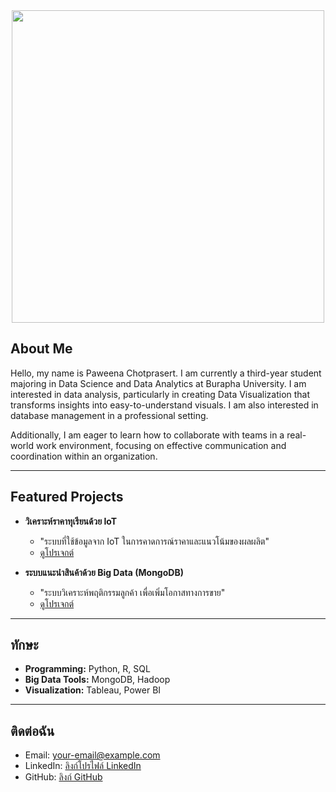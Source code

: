 <div id="header" align="center">
  <img src="https://www.iimtindia.net/Blog/wp-content/uploads/2021/06/Data-Science.jpg" width="500"/>
</div>

## About Me   
Hello, my name is Paweena Chotprasert. I am currently a third-year student majoring in Data Science and Data Analytics at Burapha University. I am interested in data analysis, particularly in creating Data Visualization that transforms insights into easy-to-understand visuals. I am also interested in database management in a professional setting.

Additionally, I am eager to learn how to collaborate with teams in a real-world work environment, focusing on effective communication and coordination within an organization.

---

## Featured Projects  
- **วิเคราะห์ราคาทุเรียนด้วย IoT**  
  - "ระบบที่ใช้ข้อมูลจาก IoT ในการคาดการณ์ราคาและแนวโน้มของผลผลิต"  
  - [ดูโปรเจกต์](#)  

- **ระบบแนะนำสินค้าด้วย Big Data (MongoDB)**  
  - "ระบบวิเคราะห์พฤติกรรมลูกค้า เพื่อเพิ่มโอกาสทางการขาย"  
  - [ดูโปรเจกต์](#)

---

## ทักษะ  
- **Programming:** Python, R, SQL  
- **Big Data Tools:** MongoDB, Hadoop  
- **Visualization:** Tableau, Power BI  

---

## ติดต่อฉัน  
- Email: [your-email@example.com](mailto:your-email@example.com)  
- LinkedIn: [ลิงก์โปรไฟล์ LinkedIn](#)  
- GitHub: [ลิงก์ GitHub](#)  


